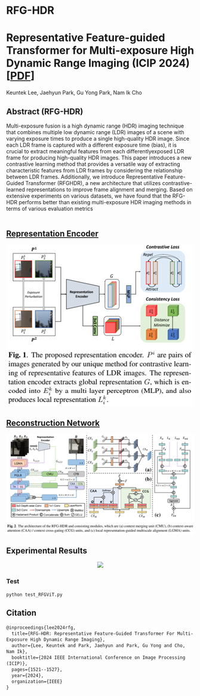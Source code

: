 # RFG-HDR
# Representative Feature-guided Transformer for Multi-exposure High Dynamic Range Imaging (ICIP 2024) [[PDF](https://ieeexplore.ieee.org/document/10647362)]

Keuntek Lee, Jaehyun Park, Gu Yong Park, Nam Ik Cho

## Abstract (RFG-HDR)

Multi-exposure fusion is a high dynamic range (HDR) imaging technique that combines multiple low dynamic range (LDR) images of a scene with varying exposure times to produce a single high-quality HDR image. Since each LDR frame is captured with a different exposure time (bias), it is crucial to extract meaningful features from each differentlyexposed LDR frame for producing high-quality HDR images. This paper introduces a new contrastive learning method that provides a versatile way of extracting characteristic features from LDR frames by considering the relationship between LDR frames. Additionally, we introduce Representative Feature-Guided Transformer (RFGHDR), a new architecture that utilizes contrastive-learned representations to improve frame alignment and merging. Based on extensive experiments on various datasets, we have found that the RFG-HDR performs better than existing multi-exposure HDR imaging methods in terms of various evaluation metrics
<br><br>

## <u>Representation Encoder</u>

<p align="center"><img src="figs/representation_encoder.PNG" width="500"></p>

## <u>Reconstruction Network</u>

<p align="center"><img src="figs/recon_net.png" width="900"></p>

## Experimental Results


<p align="center"><img src="figures/visual_result.PNG" width="700"></p>



### Test

```
python test_RFGViT.py
```

## Citation

```
@inproceedings{lee2024rfg,
  title={RFG-HDR: Representative Feature-Guided Transformer For Multi-Exposure High Dynamic Range Imaging},
  author={Lee, Keuntek and Park, Jaehyun and Park, Gu Yong and Cho, Nam Ik},
  booktitle={2024 IEEE International Conference on Image Processing (ICIP)},
  pages={1521--1527},
  year={2024},
  organization={IEEE}
}
```
